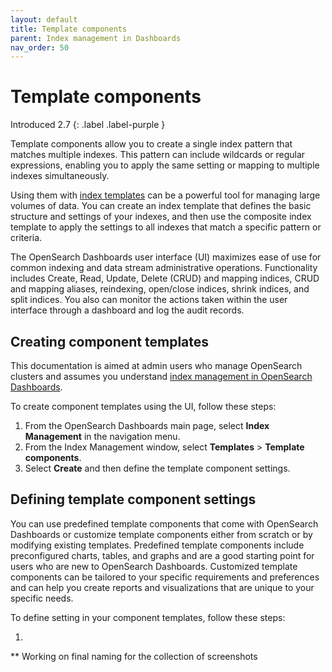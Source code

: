 ```yaml
---
layout: default
title: Template components
parent: Index management in Dashboards
nav_order: 50
---
```


# Template components
Introduced 2.7
{: .label .label-purple }

Template components allow you to create a single index pattern that matches multiple indexes. This pattern can include wildcards or regular expressions, enabling you to apply the same setting or mapping to multiple indexes simultaneously. 

Using them with [index templates]({{site.url}}{{site.baseurl}}/im-plugin/index-templates/) can be a powerful tool for managing large volumes of data. You can create an index template that defines the basic structure and settings of your indexes, and then use the composite index template to apply the settings to all indexes that match a specific pattern or criteria.

The OpenSearch Dashboards user interface (UI) maximizes ease of use for common indexing and data stream administrative operations. Functionality includes Create, Read, Update, Delete (CRUD) and mapping indices, CRUD and mapping aliases, reindexing, open/close indices, shrink indices, and split indices. You also can monitor the actions taken within the user interface through a dashboard and log the audit records. 

<insert short demo>

## Creating component templates

This documentation is aimed at admin users who manage OpenSearch clusters and assumes you understand [index management in OpenSearch Dashboards]({{site.url}}{{site.baseurl}}/im-dashboards/index/).

To create component templates using the UI, follow these steps:

1. From the OpenSearch Dashboards main page, select **Index Management** in the navigation menu.
2. From the Index Management window, select **Templates** > **Template components**.
3. Select **Create** and then define the template component settings. 

## Defining template component settings

You can use predefined template components that come with OpenSearch Dashboards or customize template components either from scratch or by modifying existing templates. Predefined template components include preconfigured charts, tables, and graphs and are a good starting point for users who are new to OpenSearch Dashboards. Customized template components can be tailored to your specific requirements and preferences and can help you create reports and visualizations that are unique to your specific needs.  

To define setting in your component templates, follow these steps:  

1. 

** Working on final naming for the collection of screenshots